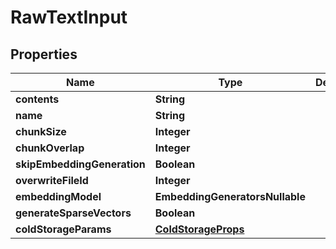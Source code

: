 

# RawTextInput


## Properties

| Name | Type | Description | Notes |
|------------ | ------------- | ------------- | -------------|
|**contents** | **String** |  |  |
|**name** | **String** |  |  [optional] |
|**chunkSize** | **Integer** |  |  [optional] |
|**chunkOverlap** | **Integer** |  |  [optional] |
|**skipEmbeddingGeneration** | **Boolean** |  |  [optional] |
|**overwriteFileId** | **Integer** |  |  [optional] |
|**embeddingModel** | **EmbeddingGeneratorsNullable** |  |  [optional] |
|**generateSparseVectors** | **Boolean** |  |  [optional] |
|**coldStorageParams** | [**ColdStorageProps**](ColdStorageProps.md) |  |  [optional] |



